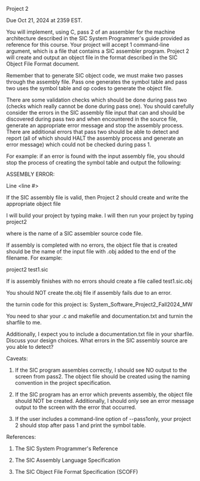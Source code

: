 Project 2

Due Oct 21, 2024 at 2359 EST.

 

You will implement, using C, pass 2 of an assembler for the machine architecture described in the SIC System Programmer's guide provided as reference for this course.  Your project will accept 1 command-line argument, which is a file that contains a SIC assembler program. Project 2 will create and output an object file in the format described in the SIC Object File Format document. 

Remember that to generate SIC object code, we must make two passes through the assembly file. Pass one generates the symbol table and pass two uses the symbol table and op codes to generate the object file.   

There are some validation checks which should be done during pass two (checks which really cannot be done during pass one). You should carefully consider the errors in the SIC assembly file input that can and should be discovered during pass two and when encountered in the source file,  generate an appropriate error message and stop the assembly process. There are additional errors that pass two should be able to detect and report (all of which should HALT the assembly process and generate an error message) which could not be checked during pass 1. 

For example: if an error is found with the input assembly file, you should stop the process of creating the symbol table and output the following:

ASSEMBLY ERROR:

<The contents of the source line of assembly which contains the error><CrLf>

Line <line #> <Description of Error Encountered><CrLf>

If the SIC assembly file is valid, then Project 2 should create and write the appropriate object file

I will build your project by typing make.  I will then run your project by typing project2 <filename>

where <filename> is the name of a SIC assembler source code file.

If assembly is completed with no errors, the object file that is created should be the name of the input file with .obj added to the end of the filename. For example:

project2 test1.sic

If is assembly finishes with no errors should create a file called test1.sic.obj

You should NOT create the.obj file if assembly fails due to an error.

 

the turnin code for this project is:  System_Software_Project2_Fall2024_MW

 

You need to shar your .c and makefile and documentation.txt  and turnin the sharfile to me. 

Additionally, I expect you to include a documentation.txt file in your sharfile. Discuss your design choices. What errors in the SIC assembly source are you able to detect?

 

Caveats:

 

1. If the SIC program assembles correctly, I should see NO output to the screen from pass2. The object file should be created using the naming convention in the project specification.

2. If the SIC program has an error which prevents assembly, the object file should NOT be created. Additionally, I should only see an error message output to the screen with the error that occurred.

3. If the user includes a command-line option of --pass1only, your project 2 should stop after pass 1 and print the symbol table.

 

 

References:

1. The SIC System Programmer's Reference

2. The SIC Assembly Language Specification

3. The SIC Object File Format Specification (SCOFF)